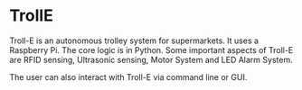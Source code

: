 # TrollE
Troll-E is an autonomous trolley system for supermarkets. It uses a Raspberry Pi. The core logic is in Python. Some important aspects of Troll-E are RFID sensing, Ultrasonic sensing, Motor System and LED Alarm System. 

The user can also interact with Troll-E via command line or GUI. 
